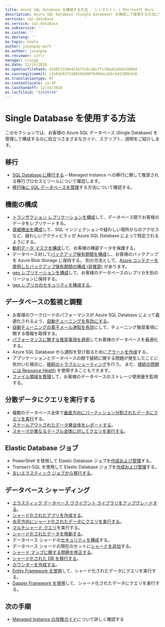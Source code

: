 ```yaml
---
title: Azure SQL Database を構成する方法 - シングルトン | Microsoft Docs
description: Azure SQL Database (Single Database) を構成して管理する方法について説明します。
services: sql-database
ms.service: sql-database
ms.subservice: ''
ms.custom: ''
ms.devlang: ''
ms.topic: howto
author: jovanpop-msft
ms.author: jovanpop
ms.reviewer: carlr
manager: craigg
ms.date: 12/14/2018
ms.openlocfilehash: d34853220e423e73c6ca8cf7c76ba616b815b8bd
ms.sourcegitcommit: c2e61b62f218830dd9076d9abc1bbcb42180b3a8
ms.translationtype: HT
ms.contentlocale: ja-JP
ms.lasthandoff: 12/15/2018
ms.locfileid: "53439749"
---
```

# <a name="how-to-use-single-database"></a>Single Database を使用する方法

このセクションでは、お客様の Azure SQL データベース (Single Database) を管理して構成するのに役立つさまざまなガイド、スクリプト、説明をご紹介します。

## <a name="migrate"></a>移行

- [SQL Database に移行する](sql-database-cloud-migrate.md) – Managed Instance への移行に関して推奨される移行プロセスとツールについて確認します。
- [移行後に SQL データベースを管理](sql-database-manage-after-migration.md)する方法について確認する。

## <a name="configure-features"></a>機能の構成

- [トランザクション レプリケーションを構成](replication-to-sql-database.md)して、データベース間でお客様のデータをレプリケートする。
- [脅威検出を構成](sql-database-threat-detection.md)して、SQL インジェクションや疑わしい場所からのアクセスなど、疑わしいアクティビティが Azure SQL Database によって特定されるようにする。
- [動的データ マスクを構成](sql-database-dynamic-data-masking-get-started-portal.md)して、お客様の機密データを保護する。
- データベース対して[バックアップ保有期間を構成](sql-database-long-term-backup-retention-configure.md)し、お客様のバックアップを Azure Blob Storage に保持する。 別の方法として、[Azure コンテナーを使用したバックアップ保有期間の構成 (非推奨)](sql-database-long-term-backup-retention-configure-vault.md) があります。
- [geo レプリケーションを構成](sql-database-geo-replication-portal.md)して、お客様のデータベースのレプリカを別のリージョンに保持する。
- [geo レプリカのセキュリティを構成する](sql-database-geo-replication-security-config.md)。

## <a name="monitor-and-tune-your-database"></a>データベースの監視と調整

- お客様のワークロードのパフォーマンスが Azure SQL Database によって最適化されるよう、[自動チューニングを有効にする](sql-database-automatic-tuning-enable.md)。
- [自動チューニングの電子メール通知を有効](sql-database-automatic-tuning-email-notifications.md)にして、チューニング推奨事項に関する情報を取得する。
- [パフォーマンスに関する推奨事項を適用](sql-database-advisor-portal.md)してお客様のデータベースを最適化する。
- Azure SQL Database から通知を受け取るために[アラートを作成](sql-database-insights-alerts-portal.md)する。
- アプリケーションとデータベースの間で接続に関する問題が発生したことに気付いた場合に、[接続のトラブルシューティング](sql-database-troubleshoot-common-connection-issues.md)を行う。 また、[接続の問題には Resource Health](sql-database-resource-health.md) を使用することもできます。
- [ファイル領域を管理](sql-database-file-space-management.md)して、お客様のデータベースのストレージ使用量を監視する。

## <a name="query-distributed-data"></a>分散データにクエリを実行する

- 複数のデータベース全体で[垂直方向にパーティション分割されたデータにクエリを実行](sql-database-elastic-query-getting-started-vertical.md)する。
- [スケールアウトされたデータ層全体をレポートする](sql-database-elastic-query-horizontal-partitioning.md)。
- [スキーマが異なるテーブル全体に対してクエリを実行する](sql-database-elastic-query-vertical-partitioning.md)。

## <a name="elastic-database-jobs"></a>Elastic Database ジョブ

- PowerShell を使用して Elastic Database ジョブを[作成および管理](elastic-jobs-powershell.md)する。
- Transact-SQL を使用して Elastic Database ジョブを[作成および管理](elastic-jobs-tsql.md)する。
- [古いエラスティック ジョブから移行する](elastic-jobs-migrate.md)。

## <a name="database-sharding"></a>データベース シャーディング

- [エラスティック データベース クライアント ライブラリをアップグレードする](sql-database-elastic-scale-upgrade-client-library.md)。
- [シャード化されたアプリを作成する](sql-database-elastic-scale-get-started.md)。
- [水平方向にシャード化されたデータにクエリを実行する](sql-database-elastic-query-getting-started.md)。
- [マルチシャード クエリ](sql-database-elastic-scale-multishard-querying.md)を実行する。
- [シャード化されたデータを移動する](sql-database-elastic-scale-configure-deploy-split-and-merge.md)。
- データベース シャードの[セキュリティを構成](sql-database-elastic-scale-split-merge-security-configuration.md)する。
- データベース シャードの現在のセットに[シャードを追加](sql-database-elastic-scale-add-a-shard.md)する。
- [シャード マップに関する問題を修正する](sql-database-elastic-database-recovery-manager.md)。
- [シャード化された DB を移行する](sql-database-elastic-convert-to-use-elastic-tools.md)。
- [カウンターを作成する](sql-database-elastic-database-perf-counters.md)。
- [Entity Framework を使用](sql-database-elastic-scale-use-entity-framework-applications-visual-studio.md)して、シャード化されたデータにクエリを実行する。
- [Dapper Framework を使用](sql-database-elastic-scale-working-with-dapper.md)して、シャード化されたデータにクエリを実行する。

## <a name="next-steps"></a>次の手順
- [Managed Instance の攻略ガイド](sql-database-howto-managed-instance.md)について詳しく確認する
